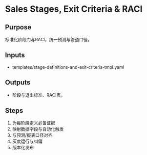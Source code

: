 # Sales Stages, Exit Criteria & RACI

## Purpose

标准化阶段门与RACI，统一预测与管道口径。

## Inputs

- templates/stage-definitions-and-exit-criteria-tmpl.yaml

## Outputs

- 阶段与退出标准、RACI表。

## Steps

1. 为每阶段定义必备证据
2. 映射数据字段与自动化触发
3. 与预测/报表口径对齐
4. 灰度运行与纠偏
5. 版本化发布
